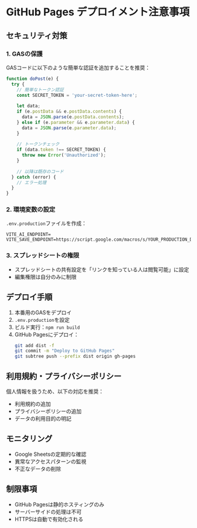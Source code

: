 # GitHub Pages デプロイメント注意事項

## セキュリティ対策

### 1. GASの保護
GASコードに以下のような簡単な認証を追加することを推奨：

```javascript
function doPost(e) {
  try {
    // 簡単なトークン認証
    const SECRET_TOKEN = 'your-secret-token-here';
    
    let data;
    if (e.postData && e.postData.contents) {
      data = JSON.parse(e.postData.contents);
    } else if (e.parameter && e.parameter.data) {
      data = JSON.parse(e.parameter.data);
    }
    
    // トークンチェック
    if (data.token !== SECRET_TOKEN) {
      throw new Error('Unauthorized');
    }
    
    // 以降は既存のコード
  } catch (error) {
    // エラー処理
  }
}
```

### 2. 環境変数の設定
`.env.production`ファイルを作成：
```
VITE_AI_ENDPOINT=
VITE_SAVE_ENDPOINT=https://script.google.com/macros/s/YOUR_PRODUCTION_DEPLOYMENT_ID/exec
```

### 3. スプレッドシートの権限
- スプレッドシートの共有設定を「リンクを知っている人は閲覧可能」に設定
- 編集権限は自分のみに制限

## デプロイ手順

1. 本番用のGASをデプロイ
2. `.env.production`を設定
3. ビルド実行：`npm run build`
4. GitHub Pagesにデプロイ：
   ```bash
   git add dist -f
   git commit -m "Deploy to GitHub Pages"
   git subtree push --prefix dist origin gh-pages
   ```

## 利用規約・プライバシーポリシー

個人情報を扱うため、以下の対応を推奨：
- 利用規約の追加
- プライバシーポリシーの追加
- データの利用目的の明記

## モニタリング

- Google Sheetsの定期的な確認
- 異常なアクセスパターンの監視
- 不正なデータの削除

## 制限事項

- GitHub Pagesは静的ホスティングのみ
- サーバーサイドの処理は不可
- HTTPSは自動で有効化される